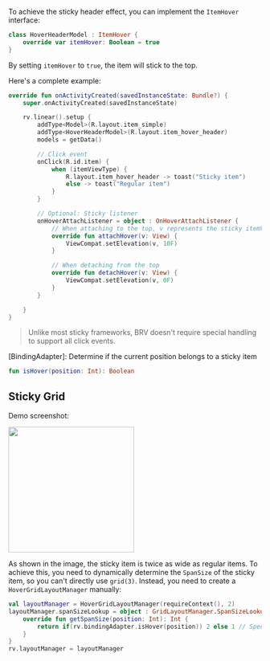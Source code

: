 To achieve the sticky header effect, you can implement the `ItemHover` interface:

```kotlin
class HoverHeaderModel : ItemHover {
    override var itemHover: Boolean = true
}
```

By setting `itemHover` to `true`, the item will stick to the top.

Here's a complete example:

```kotlin
override fun onActivityCreated(savedInstanceState: Bundle?) {
    super.onActivityCreated(savedInstanceState)

    rv.linear().setup {
        addType<Model>(R.layout.item_simple)
        addType<HoverHeaderModel>(R.layout.item_hover_header)
        models = getData()

        // Click event
        onClick(R.id.item) {
            when (itemViewType) {
                R.layout.item_hover_header -> toast("Sticky item")
                else -> toast("Regular item")
            }
        }

        // Optional: Sticky listener
        onHoverAttachListener = object : OnHoverAttachListener {
            // When attaching to the top, v represents the sticky itemView
            override fun attachHover(v: View) {
                ViewCompat.setElevation(v, 10F)
            }

            // When detaching from the top
            override fun detachHover(v: View) {
                ViewCompat.setElevation(v, 0F)
            }
        }

    }
}
```

> Unlike most sticky frameworks, BRV doesn't require special handling to support all click events.

[BindingAdapter]: Determine if the current position belongs to a sticky item

```kotlin
fun isHover(position: Int): Boolean
```

## Sticky Grid

Demo screenshot:

<img src="https://i.loli.net/2021/08/14/4CfDnegM2kOi8WK.png" width="250"/>

As shown in the image, the sticky item is twice as wide as regular items. To achieve this, you need to dynamically determine the `SpanSize` of the sticky item, so you can't directly use `grid(3)`. Instead, you need to create a `HoverGridLayoutManager` manually:

```kotlin
val layoutManager = HoverGridLayoutManager(requireContext(), 2)
layoutManager.spanSizeLookup = object : GridLayoutManager.SpanSizeLookup() {
    override fun getSpanSize(position: Int): Int {
        return if(rv.bindingAdapter.isHover(position)) 2 else 1 // Specific business logic should be determined by you
    }
}
rv.layoutManager = layoutManager
```
